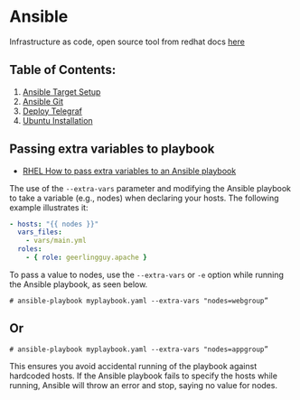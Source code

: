 # Ansible 
Infrastructure as code, open source tool from redhat
docs [here](https://docs.ansible.com/)

## Table of Contents: 
1. [Ansible Target Setup](./Ansible-Target-Setup)
2. [Ansible Git](./Git)
3. [Deploy Telegraf](./Telegraf-Deployment)
4. [Ubuntu Installation](./Ubuntu-Debian-Installation)

## Passing extra variables to playbook
- [RHEL How to pass extra variables to an Ansible playbook](https://www.redhat.com/sysadmin/extra-variables-ansible-playbook)

The use of the `--extra-vars` parameter and modifying the Ansible playbook to take a variable (e.g., nodes) when declaring your hosts. The following example illustrates it:
```yml
- hosts: "{{ nodes }}"
  vars_files:
    - vars/main.yml
  roles:
    - { role: geerlingguy.apache }
```
To pass a value to nodes, use the `--extra-vars` or `-e` option while running the Ansible playbook, as seen below. 

`# ansible-playbook myplaybook.yaml --extra-vars "nodes=webgroup”`
## Or

`# ansible-playbook myplaybook.yaml --extra-vars "nodes=appgroup”`

This ensures you avoid accidental running of the playbook against hardcoded hosts. If the Ansible playbook fails to specify the hosts while running, Ansible will throw an error and stop, saying no value for nodes.